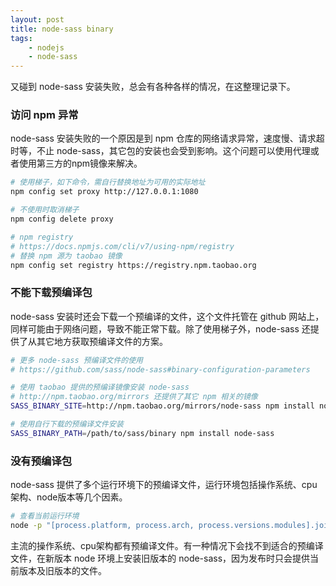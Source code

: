 ```yaml
---
layout: post
title: node-sass binary
tags:
    - nodejs
    - node-sass
---
```

又碰到 node-sass 安装失败，总会有各种各样的情况，在这整理记录下。

### 访问 npm 异常

node-sass 安装失败的一个原因是到 npm 仓库的网络请求异常，速度慢、请求超时等，不止 node-sass，其它包的安装也会受到影响。这个问题可以使用代理或者使用第三方的npm镜像来解决。

```bash
# 使用梯子，如下命令，需自行替换地址为可用的实际地址
npm config set proxy http://127.0.0.1:1080

# 不使用时取消梯子
npm config delete proxy

# npm registry
# https://docs.npmjs.com/cli/v7/using-npm/registry
# 替换 npm 源为 taobao 镜像
npm config set registry https://registry.npm.taobao.org
```

### 不能下载预编译包

node-sass 安装时还会下载一个预编译的文件，这个文件托管在 github 网站上，同样可能由于网络问题，导致不能正常下载。除了使用梯子外，node-sass 还提供了从其它地方获取预编译文件的方案。

```bash
# 更多 node-sass 预编译文件的使用
# https://github.com/sass/node-sass#binary-configuration-parameters

# 使用 taobao 提供的预编译镜像安装 node-sass
# http://npm.taobao.org/mirrors 还提供了其它 npm 相关的镜像
SASS_BINARY_SITE=http://npm.taobao.org/mirrors/node-sass npm install node-sass

# 使用自行下载的预编译文件安装
SASS_BINARY_PATH=/path/to/sass/binary npm install node-sass
```

### 没有预编译包

node-sass 提供了多个运行环境下的预编译文件，运行环境包括操作系统、cpu架构、node版本等几个因素。

```bash
# 查看当前运行环境
node -p "[process.platform, process.arch, process.versions.modules].join('-')"
```

主流的操作系统、cpu架构都有预编译文件。有一种情况下会找不到适合的预编译文件，在新版本 node 环境上安装旧版本的 node-sass，因为发布时只会提供当前版本及旧版本的文件。
